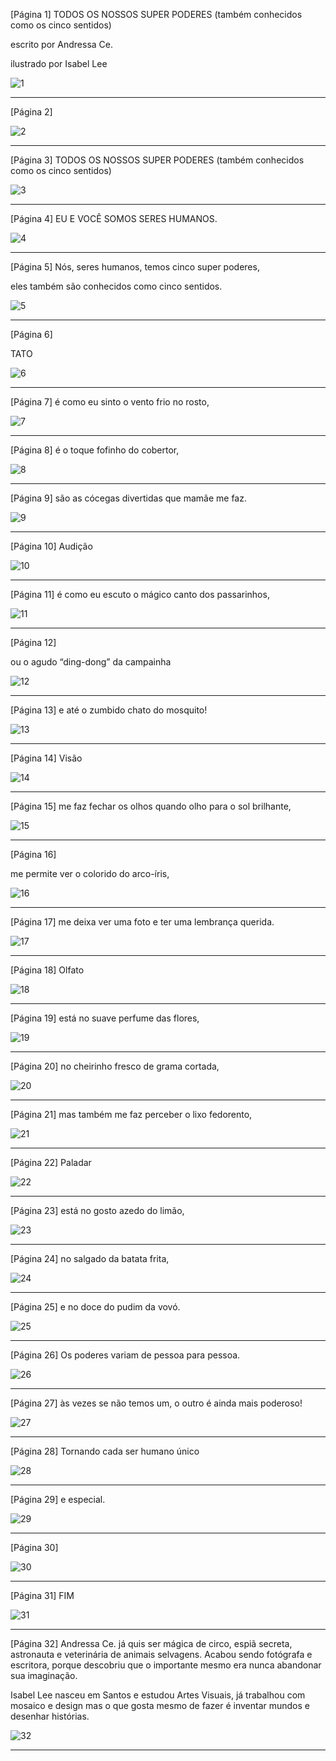 [Página 1]
TODOS OS NOSSOS SUPER PODERES
(também conhecidos como os cinco sentidos)

escrito por
Andressa Ce.

ilustrado por
Isabel Lee


![1](./img/page_0001.jpg)

---

[Página 2]

![2](./img/page_0002.jpg)

---

[Página 3]
TODOS OS NOSSOS SUPER PODERES
(também conhecidos como os cinco sentidos)


![3](./img/page_0003.jpg)

---

[Página 4]
EU E VOCÊ SOMOS SERES HUMANOS.


![4](./img/page_0004.jpg)

---

[Página 5]
Nós, seres humanos,
temos cinco
super poderes,

eles também são conhecidos
como cinco sentidos.


![5](./img/page_0005.jpg)

---

[Página 6]

TATO

![6](./img/page_0006.jpg)

---

[Página 7]
é como eu sinto o vento frio no rosto,


![7](./img/page_0007.jpg)

---

[Página 8]
é o toque fofinho do cobertor,


![8](./img/page_0008.jpg)

---

[Página 9]
são as cócegas divertidas
que mamãe me faz.


![9](./img/page_0009.jpg)

---

[Página 10]
Audição

![10](./img/page_0010.jpg)

---

[Página 11]
é como eu escuto o mágico
canto dos passarinhos,


![11](./img/page_0011.jpg)

---

[Página 12]

ou o agudo “ding-dong” da campainha

![12](./img/page_0012.jpg)

---

[Página 13]
e até o zumbido chato do mosquito!


![13](./img/page_0013.jpg)

---

[Página 14]
Visão

![14](./img/page_0014.jpg)

---

[Página 15]
me faz fechar os olhos quando olho
para o sol brilhante,


![15](./img/page_0015.jpg)

---

[Página 16]

me permite ver o colorido do arco-íris,

![16](./img/page_0016.jpg)

---

[Página 17]
me deixa ver uma foto e ter
uma lembrança querida.


![17](./img/page_0017.jpg)

---

[Página 18]
Olfato

![18](./img/page_0018.jpg)

---

[Página 19]
está no suave perfume das flores,


![19](./img/page_0019.jpg)

---

[Página 20]
no cheirinho fresco de grama cortada,

![20](./img/page_0020.jpg)

---

[Página 21]
mas também me faz perceber o lixo fedorento,


![21](./img/page_0021.jpg)

---

[Página 22]
Paladar

![22](./img/page_0022.jpg)

---

[Página 23]
está no gosto azedo do limão,


![23](./img/page_0023.jpg)

---

[Página 24]
no salgado da batata frita,


![24](./img/page_0024.jpg)

---

[Página 25]
e no doce do pudim da vovó.


![25](./img/page_0025.jpg)

---

[Página 26]
Os poderes variam de pessoa para pessoa.


![26](./img/page_0026.jpg)

---

[Página 27]
às vezes se não temos um,
o outro é ainda mais poderoso!


![27](./img/page_0027.jpg)

---

[Página 28]
Tornando cada ser humano único


![28](./img/page_0028.jpg)

---

[Página 29]
e especial.


![29](./img/page_0029.jpg)

---

[Página 30]

![30](./img/page_0030.jpg)

---

[Página 31]
FIM

![31](./img/page_0031.jpg)

---

[Página 32]
Andressa Ce. já quis ser mágica de circo, espiã secreta,
astronauta e veterinária de animais selvagens. Acabou sendo
fotógrafa e escritora, porque descobriu que o importante
mesmo era nunca abandonar sua imaginação.


Isabel Lee nasceu em Santos e estudou Artes Visuais,
já trabalhou com mosaico e design mas o que gosta
mesmo de fazer é inventar mundos e desenhar histórias.

![32](./img/page_0032.jpg)

---

